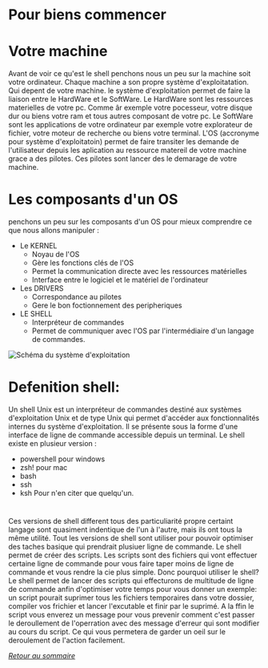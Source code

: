 # Pour biens commencer
# Votre machine
Avant de voir ce qu'est le shell penchons nous un peu sur la machine soit votre ordinateur. Chaque machine a son propre système d'exploitatation.
Qui depent de votre machine. le système d'exploitation permet de faire la liaison entre le HardWare et le SoftWare. Le HardWare sont les ressources materielles de votre pc.
Comme âr exemple votre pocesseur, votre disque dur ou biens votre ram et tous autres composant de votre pc. 
Le SoftWare sont les applications de votre ordinateur par exemple votre explorateur de fichier, votre moteur de recherche ou biens votre terminal.
L'OS (accronyme pour système d'exploitatoin) permet de faire transiter les demande de l'utilisateur depuis les aplication au ressource matereil de votre machine grace a des pilotes. Ces  pilotes sont lancer des le demarage de votre machine.

# Les composants d'un OS
penchons un peu sur les composants d'un OS pour mieux comprendre ce que nous allons manipuler :
* Le KERNEL
  * Noyau de l'OS
  * Gère les fonctions clés de l'OS
  * Permet la communication directe avec les ressources matérielles
  * Interface entre le logiciel et le matériel de l'ordinateur
* Les DRIVERS 
  * Correspondance au pilotes
  * Gere le bon foctionnement des peripheriques
* LE SHELL
  * Interpréteur de commandes
  * Permet de communiquer avec l'OS par l'intermédiaire d'un langage de commandes.
  
![Schéma du système d'exploitation](./img/architecture.png)

# Defenition shell:
Un shell Unix est un interpréteur de commandes destiné aux systèmes d'exploitation Unix et de type Unix qui permet d'accéder aux fonctionnalités internes du système d'exploitation.
Il se présente sous la forme d'une interface de ligne de commande accessible depuis un terminal. Le shell existe en plusieur version : 
- powershell pour windows
- zsh! pour mac
- bash
- ssh
- ksh
Pour n'en citer que quelqu'un.
# 
Ces versions de shell different tous des particuliarité propre certaint langage sont quasiment indentique de l'un à l'autre, mais ils ont tous la même utilité.
Tout les versions de shell sont utiliser pour pouvoir optimiser des taches basique qui prendrait plusiuer ligne de commande. Le shell permet de créer des scripts.
Les scripts sont des fichiers qui vont effectuer certaine ligne de commande pour vous faire taper moins de ligne de commande et vous rendre la cie plus simple.
Donc pourquoi utiliser le shell? Le shell permet de lancer des scripts qui effecturons de multitude de ligne de commande anfin d'optimiser votre temps pour vous donner un exemple:
un script pourait suprimer tous les fichiers temporaires dans votre dossier, compiler vos frichier et lancer l'excutable et finir par le suprimé.
A la ffin le script vous enverez un message pour vous prevenir comment c'est passer le deroullement de l'operration avec des message d'erreur qui sont modifier au cours du script.
Ce qui vous permetera de garder un oeil sur le deroulement de l'action facilement.

*[Retour au sommaire](./README.md)*
